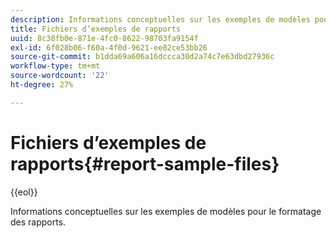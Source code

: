 ```yaml
---
description: Informations conceptuelles sur les exemples de modèles pour le formatage des rapports.
title: Fichiers d’exemples de rapports
uuid: 8c38fb0e-871e-4fc0-8622-98703fa9154f
exl-id: 6f028b06-f60a-4f0d-9621-ee82ce53bb26
source-git-commit: b1dda69a606a16dccca30d2a74c7e63dbd27936c
workflow-type: tm+mt
source-wordcount: '22'
ht-degree: 27%

---
```


# Fichiers d’exemples de rapports{#report-sample-files}

{{eol}}

Informations conceptuelles sur les exemples de modèles pour le formatage des rapports.
